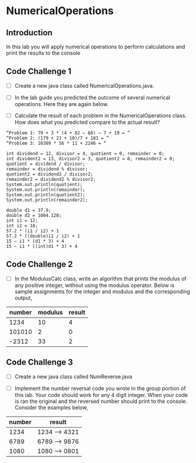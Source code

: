 # NumericalOperations

## Introduction
In this lab you will apply numerical operations to perform calculations and print the results to the console

## Code Challenge 1

- [ ] Create a new java class called NumericalOperations.java.  

- [ ] In the lab guide you predicted the outcome of several numerical operations.  Here they are again below. 

- [ ] Calculate the result of each problem in the NumericalOperations class. How does what you predicted compare to the actual result?

```
“Problem 1: 79 + 3 * (4 + 82 – 68) – 7 + 19 = ”
“Problem 2: (179 + 21 + 10)/7 + 181 = ”
“Problem 3: 10389 * 56 * 11 + 2246 = “
```

```
int dividend = 12, divisor = 4, quotient = 0, remainder = 0;
int divident2 = 13, divisor2 = 3, quotient2 = 0, remainder2 = 0;
quotient = dividend / divisor;
remainder = dividend % divisor;
quotient2 = dividend2 / divisor2;
remainder2 = dividend2 % divisor2;
System.out.println(quotient);
System.out.println(remainder);
System.out.println(quotient2);
System.out.println(remainder2);
```

```
double d1 = 37.9;
double d2 = 1004.128;
int i1 = 12;
int i2 = 18;
57.2 * (i1 / i2) + 1
57.2 * ((double)i1 / i2) + 1
15 – i1 * (d1 * 3) + 4 
15 – i1 * ((int)d1 * 3) + 4
```

## Code Challenge 2

- [ ] In the ModulusCalc class, write an algorithm that prints the modulus of any positive integer, without using the modulus operator.  Below is sample assignments for the integer and modulus and the corresponding output, 

|  number | modulus  | result |
|---|---|---|
| 1234  | 10  | 4 |
| 101010  | 2  | 0 |
| -2312  | 33  | 2 |

## Code Challenge 3

- [ ] Create a new java class called NumReverse.java
 
- [ ] Implement the number reversal code you wrote in the group portion of this lab.  Your code should work for any 4 digit integer.  When your code is ran the original and the reversed number should print to the console.  Consider the examples below, 

|  number | result  |
|---|---|
| 1234  | 1234 --> 4321  |
| 6789  | 6789 --> 9876  |
| 1080  | 1080 --> 0801  |


